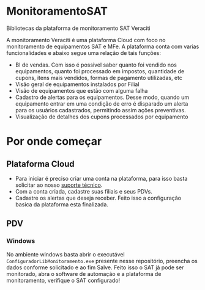 # MonitoramentoSAT
Bibliotecas da plataforma de monitoramento SAT Veraciti

A monitoramento Veraciti é uma plataforma Cloud com foco no monitoramento de equipamentos SAT e MFe. 
A plataforma conta com varias funcionalidades e abaixo segue uma relação de tais funções:

- BI de vendas. Com isso é possivel saber quanto foi vendido nos equipamentos, quanto foi processado em impostos, quantidade de cupons, itens mais vendidos, formas de pagamento utilizadas, etc
- Visão geral de equipamentos instalados por Filial
- Visão de equipamentos que estão com alguma falha
- Cadastro de alertas para os equipamentos. Desse modo, quando um equipamento entrar em uma condição de erro é disparado um alerta para os usuários cadastrados, permitindo assim ações preventivas.
- Visualização de detalhes dos cupons processados por equipamento

# Por onde começar
## Plataforma Cloud
 * Para iniciar é preciso criar uma conta na plataforma, para isso basta solicitar ao nosso [suporte técnico](https://elginbematech.com.br/chamado/).
 * Com a conta criada, cadastre suas filiais e seus PDVs.
 * Cadastre os alertas que deseja receber.
 Feito isso a configuração basica da plataforma esta finalizada.
 
## PDV
  ### Windows
  No ambiente windows basta abrir o executável `ConfiguradorLibMonitoramento.exe` presente nesse repositório, preencha os dados conforme solicitado e ao fim Salve. Feito isso o SAT já pode ser monitorado, abra o software de automação e a plataforma de monitoramento, verifique o SAT configurado!
